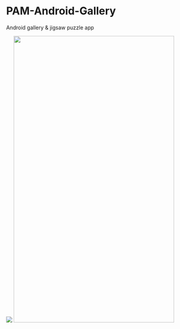 # PAM-Android-Gallery
Android gallery &amp; jigsaw puzzle app

![](preview.gif)
<img src="preview.gif" width="432" height="768" />
